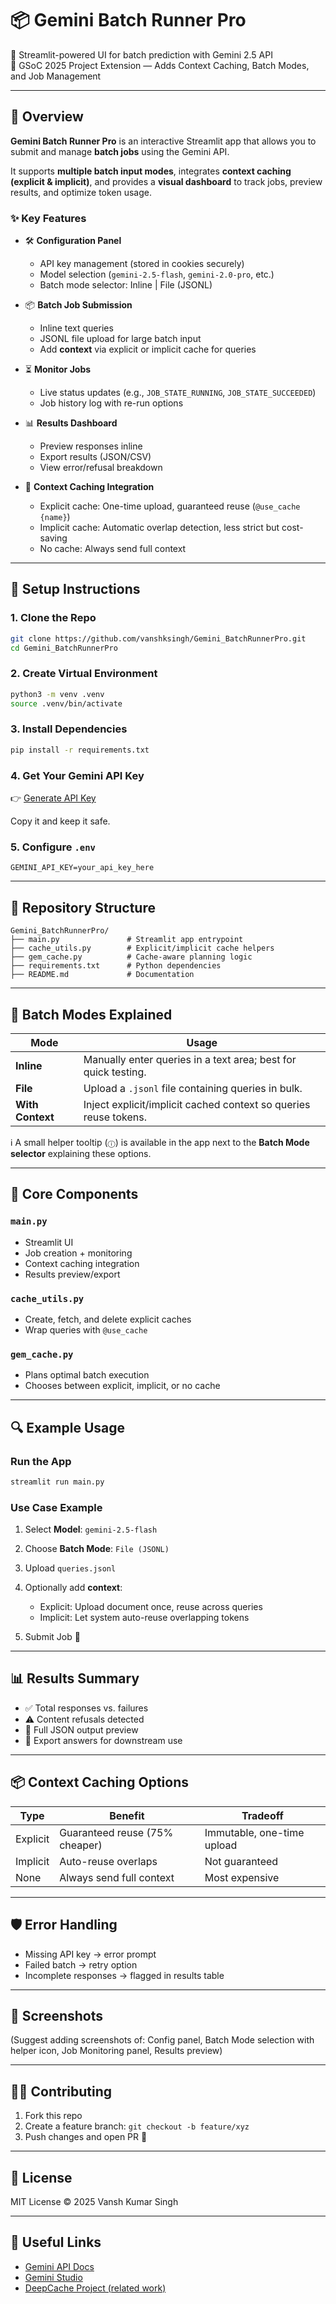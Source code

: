 # 📦 Gemini Batch Runner Pro

🚀 Streamlit-powered UI for batch prediction with Gemini 2.5 API  
🔗 GSoC 2025 Project Extension — Adds Context Caching, Batch Modes, and Job Management

---

## 📖 Overview

**Gemini Batch Runner Pro** is an interactive Streamlit app that allows you to submit and manage **batch jobs** using the Gemini API.  

It supports **multiple batch input modes**, integrates **context caching (explicit & implicit)**, and provides a **visual dashboard** to track jobs, preview results, and optimize token usage.

### ✨ Key Features

- 🛠️ **Configuration Panel**
  - API key management (stored in cookies securely)
  - Model selection (`gemini-2.5-flash`, `gemini-2.0-pro`, etc.)
  - Batch mode selector: Inline | File (JSONL)

- 📦 **Batch Job Submission**
  - Inline text queries
  - JSONL file upload for large batch input
  - Add **context** via explicit or implicit cache for queries

- ⏳ **Monitor Jobs**
  - Live status updates (e.g., `JOB_STATE_RUNNING`, `JOB_STATE_SUCCEEDED`)
  - Job history log with re-run options

- 📊 **Results Dashboard**
  - Preview responses inline
  - Export results (JSON/CSV)
  - View error/refusal breakdown

- 💾 **Context Caching Integration**
  - Explicit cache: One-time upload, guaranteed reuse (`@use_cache {name}`)
  - Implicit cache: Automatic overlap detection, less strict but cost-saving
  - No cache: Always send full context

---

## 🔧 Setup Instructions

### 1. Clone the Repo

```bash
git clone https://github.com/vanshksingh/Gemini_BatchRunnerPro.git
cd Gemini_BatchRunnerPro
````

### 2. Create Virtual Environment

```bash
python3 -m venv .venv
source .venv/bin/activate
```

### 3. Install Dependencies

```bash
pip install -r requirements.txt
```

### 4. Get Your Gemini API Key

👉 [Generate API Key](https://aistudio.google.com/app/apikey)

Copy it and keep it safe.

### 5. Configure `.env`

```env
GEMINI_API_KEY=your_api_key_here
```

---

## 📂 Repository Structure

```
Gemini_BatchRunnerPro/
├── main.py               # Streamlit app entrypoint
├── cache_utils.py        # Explicit/implicit cache helpers
├── gem_cache.py          # Cache-aware planning logic
├── requirements.txt      # Python dependencies
├── README.md             # Documentation
```

---

## 🧠 Batch Modes Explained

| Mode             | Usage                                                            |
| ---------------- | ---------------------------------------------------------------- |
| **Inline**       | Manually enter queries in a text area; best for quick testing.   |
| **File**         | Upload a `.jsonl` file containing queries in bulk.               |
| **With Context** | Inject explicit/implicit cached context so queries reuse tokens. |

ℹ️ A small helper tooltip (`ⓘ`) is available in the app next to the **Batch Mode selector** explaining these options.

---

## 🧩 Core Components

### `main.py`

* Streamlit UI
* Job creation + monitoring
* Context caching integration
* Results preview/export

### `cache_utils.py`

* Create, fetch, and delete explicit caches
* Wrap queries with `@use_cache`

### `gem_cache.py`

* Plans optimal batch execution
* Chooses between explicit, implicit, or no cache

---

## 🔍 Example Usage

### Run the App

```bash
streamlit run main.py
```

### Use Case Example

1. Select **Model**: `gemini-2.5-flash`
2. Choose **Batch Mode**: `File (JSONL)`
3. Upload `queries.jsonl`
4. Optionally add **context**:

   * Explicit: Upload document once, reuse across queries
   * Implicit: Let system auto-reuse overlapping tokens
5. Submit Job 🚀

---

## 📊 Results Summary

* ✅ Total responses vs. failures
* ⚠️ Content refusals detected
* 📜 Full JSON output preview
* 💾 Export answers for downstream use

---

## 📦 Context Caching Options

| Type     | Benefit                        | Tradeoff                   |
| -------- | ------------------------------ | -------------------------- |
| Explicit | Guaranteed reuse (75% cheaper) | Immutable, one-time upload |
| Implicit | Auto-reuse overlaps            | Not guaranteed             |
| None     | Always send full context       | Most expensive             |

---

## 🛡️ Error Handling

* Missing API key → error prompt
* Failed batch → retry option
* Incomplete responses → flagged in results table

---

## 📸 Screenshots

(Suggest adding screenshots of: Config panel, Batch Mode selection with helper icon, Job Monitoring panel, Results preview)

---

## 🧑‍💻 Contributing

1. Fork this repo
2. Create a feature branch: `git checkout -b feature/xyz`
3. Push changes and open PR 🚀

---

## 📄 License

MIT License © 2025 Vansh Kumar Singh

---

## 🔗 Useful Links

* [Gemini API Docs](https://ai.google.dev/docs)
* [Gemini Studio](https://aistudio.google.com/)
* [DeepCache Project (related work)](https://github.com/vanshksingh/Gemini_DeepCache)

